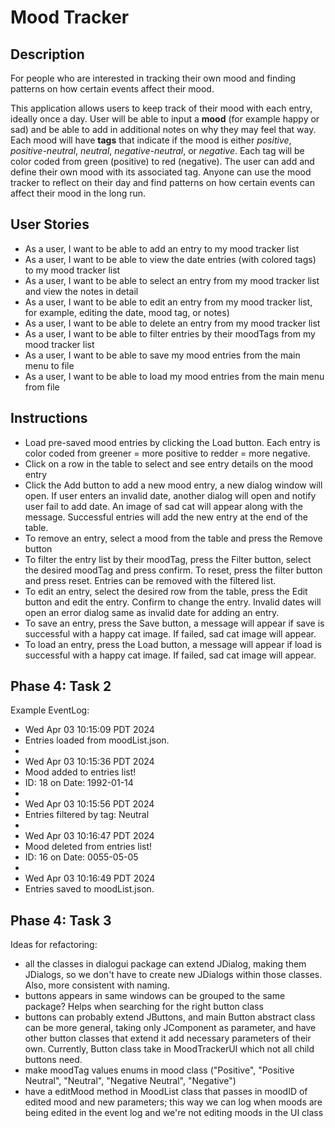# Mood Tracker

## Description

For people who are interested in tracking their own mood and
finding patterns on how certain events affect their mood.

This application allows users to keep track of their 
mood with each entry, ideally once a day. User will be
able to input a **mood** (for example happy or sad) and
be able to add in additional notes on why they may feel
that way. Each mood will have **tags** that indicate if
the mood is either _positive_, _positive-neutral_,
_neutral_, _negative-neutral_, or _negative_. Each tag
will be color coded from green (positive) to red
(negative). The user can add and define their own mood
with its associated tag. Anyone can use the mood tracker
to reflect on their day and find patterns on how certain
events can affect their mood in the long run.

## User Stories

- As a user, I want to be able to add an entry to my mood tracker list
- As a user, I want to be able to view the date entries (with colored tags) to my mood tracker list
- As a user, I want to be able to select an entry from my mood tracker list and view the notes in detail
- As a user, I want to be able to edit an entry from my mood tracker list, for example, editing the date, mood tag, or notes)
- As a user, I want to be able to delete an entry from my mood tracker list
- As a user, I want to be able to filter entries by their moodTags from my mood tracker list
- As a user, I want to be able to save my mood entries from the main menu to file
- As a user, I want to be able to load my mood entries from the main menu from file

## Instructions
- Load pre-saved mood entries by clicking the Load button. Each entry is color coded from greener = more positive to redder = more negative.
- Click on a row in the table to select and see entry details on the mood entry
- Click the Add button to add a new mood entry, a new dialog window will open. If user enters an invalid date, another dialog will open and notify user fail to add date. An image of sad cat will appear along with the message. Successful entries will add the new entry at the end of the table.
- To remove an entry, select a mood from the table and press the Remove button
- To filter the entry list by their moodTag, press the Filter button, select the desired moodTag and press confirm. To reset, press the filter button and press reset. Entries can be removed with the filtered list.
- To edit an entry, select the desired row from the table, press the Edit button and edit the entry. Confirm to change the entry. Invalid dates will open an error dialog same as invalid date for adding an entry.
- To save an entry, press the Save button, a message will appear if save is successful with a happy cat image. If failed, sad cat image will appear.
- To load an entry, press the Load button, a message will appear if load is successful with a happy cat image. If failed, sad cat image will appear.

## Phase 4: Task 2
Example EventLog:
- Wed Apr 03 10:15:09 PDT 2024
- Entries loaded from moodList.json.
-
- Wed Apr 03 10:15:36 PDT 2024
- Mood added to entries list!
- ID: 18 on Date: 1992-01-14
- 
- Wed Apr 03 10:15:56 PDT 2024 
- Entries filtered by tag: Neutral
- 
- Wed Apr 03 10:16:47 PDT 2024 
- Mood deleted from entries list!
- ID: 16 on Date: 0055-05-05 
- 
- Wed Apr 03 10:16:49 PDT 2024 
- Entries saved to moodList.json.


## Phase 4: Task 3
Ideas for refactoring:
- all the classes in dialogui package can extend JDialog, making them JDialogs, so we don't have to create new JDialogs within those classes. Also, more consistent with naming.
- buttons appears in same windows can be grouped to the same package? Helps when searching for the right button class
- buttons can probably extend JButtons, and main Button abstract class can be more general, taking only JComponent as parameter, and have other button classes that extend it add necessary parameters of their own. Currently, Button class take in MoodTrackerUI which not all child buttons need.
- make moodTag values enums in mood class ("Positive", "Positive Neutral", "Neutral", "Negative Neutral", "Negative")
- have a editMood method in MoodList class that passes in moodID of edited mood and new parameters; this way we can log when moods are being edited in the event log and we're not editing moods in the UI class
